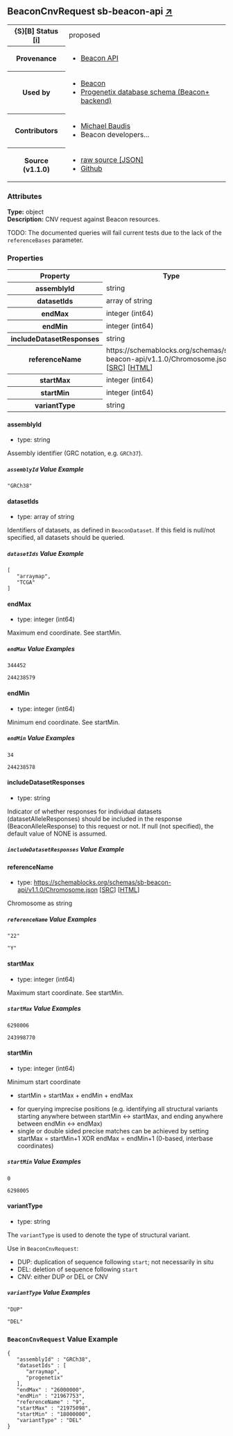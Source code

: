 
<div id="schema-header-title">
  <h2>BeaconCnvRequest <span id="schema-header-title-project">sb-beacon-api <a href="https://github.com/ga4gh-schemablocks/sb-beacon-api" target="_BLANK">&nearr;</a></span> </h2>
</div>

<table id="schema-header-table">
  <tr>
    <th>{S}[B] Status <a href="https://schemablocks.org/about/sb-status-levels.html">[i]</a></th>
    <td><div id="schema-header-status">proposed</div></td>
  </tr>

  <tr>
    <th>Provenance</th>
    <td>
      <ul>
<li><a href="https://github.com/ga4gh-beacon/specification/">Beacon API</a></li>
      </ul>
    </td>
  </tr>
  <tr>
    <th>Used by</th>
    <td>
      <ul>
<li><a href="https://github.com/ga4gh-beacon/specification/blob/master/beacon.yaml">Beacon</a></li>
<li><a href="https://github.com/progenetix/schemas/tree/master/main/yaml">Progenetix database schema (Beacon+ backend)</a></li>
      </ul>
    </td>
  </tr>

<!--more-->

  <tr>
    <th>Contributors</th>
    <td>
      <ul>
<li><a href="https://orcid.org/0000-0002-9903-4248">Michael Baudis</a></li>
<li>Beacon developers...</li>
      </ul>
    </td>
  </tr>
  <tr>
    <th>Source (v1.1.0)</th>
    <td>
      <ul>
        <li><a href="current/BeaconCnvRequest.json" target="_BLANK">raw source [JSON]</a></li>
        <li><a href="https://github.com/ga4gh-schemablocks/sb-beacon-api/blob/master/schemas/BeaconCnvRequest.yaml" target="_BLANK">Github</a></li>
      </ul>
    </td>
  </tr>
</table>

<div id="schema-attributes-title">
  <h3>Attributes</h3>
</div>

  
__Type:__ object  
__Description:__ CNV request against Beacon resources.  

TODO: The documented queries will fail current tests due to the lack of the
`referenceBases` parameter.

### Properties

<table id="schema-properties-table">
  <tr>
    <th>Property</th>
    <th>Type</th>
  </tr>
  <tr>
    <th>assemblyId</th>
    <td>string</td>
  </tr>
  <tr>
    <th>datasetIds</th>
    <td>array of string</td>
  </tr>
  <tr>
    <th>endMax</th>
    <td>integer (int64)</td>
  </tr>
  <tr>
    <th>endMin</th>
    <td>integer (int64)</td>
  </tr>
  <tr>
    <th>includeDatasetResponses</th>
    <td>string</td>
  </tr>
  <tr>
    <th>referenceName</th>
    <td>https://schemablocks.org/schemas/sb-beacon-api/v1.1.0/Chromosome.json [<a href="https://schemablocks.org/schemas/sb-beacon-api/v1.1.0/Chromosome.json" target="_BLANK">SRC</a>] [<a href="https://schemablocks.org/schemas/sb-beacon-api/Chromosome.html" target="_BLANK">HTML</a>]</td>
  </tr>
  <tr>
    <th>startMax</th>
    <td>integer (int64)</td>
  </tr>
  <tr>
    <th>startMin</th>
    <td>integer (int64)</td>
  </tr>
  <tr>
    <th>variantType</th>
    <td>string</td>
  </tr>

</table>


#### assemblyId

* type: string

Assembly identifier (GRC notation, e.g. `GRCh37`).

##### `assemblyId` Value Example  

```
"GRCh38"
```

#### datasetIds

* type: array of string

Identifiers of datasets, as defined in `BeaconDataset`. If this
field is null/not specified, all datasets should be queried.


##### `datasetIds` Value Example  

```
[
   "arraymap",
   "TCGA"
]
```

#### endMax

* type: integer (int64)

Maximum end coordinate. See startMin.

##### `endMax` Value Examples  

```
344452
```
```
244238579
```

#### endMin

* type: integer (int64)

Minimum end coordinate. See startMin.

##### `endMin` Value Examples  

```
34
```
```
244238578
```

#### includeDatasetResponses

* type: string

Indicator of whether responses for individual datasets (datasetAlleleResponses) should be included in the response (BeaconAlleleResponse) to this request or not. If null (not specified), the default value of NONE is assumed.

##### `includeDatasetResponses` Value Example  


#### referenceName

* type: https://schemablocks.org/schemas/sb-beacon-api/v1.1.0/Chromosome.json [<a href="https://schemablocks.org/schemas/sb-beacon-api/v1.1.0/Chromosome.json" target="_BLANK">SRC</a>] [<a href="https://schemablocks.org/schemas/sb-beacon-api/Chromosome.html" target="_BLANK">HTML</a>]

Chromosome as string


##### `referenceName` Value Examples  

```
"22"
```
```
"Y"
```

#### startMax

* type: integer (int64)

Maximum start coordinate. See startMin.

##### `startMax` Value Examples  

```
6298006
```
```
243998770
```

#### startMin

* type: integer (int64)

Minimum start coordinate
* startMin + startMax + endMin + endMax
 - for querying imprecise positions (e.g. identifying all structural
 variants starting anywhere between startMin <-> startMax, and ending
 anywhere between endMin <-> endMax)
 - single or double sided precise matches can be achieved by setting
 startMax = startMin+1 XOR endMax = endMin+1 (0-based, interbase 
 coordinates)


##### `startMin` Value Examples  

```
0
```
```
6298005
```

#### variantType

* type: string

The `variantType` is used to denote the type of structural variant.

Use in `BeaconCnvRequest`:
* DUP: duplication of sequence following `start`; not necessarily in
situ
* DEL: deletion of sequence following `start`
* CNV: either DUP or DEL or CNV


##### `variantType` Value Examples  

```
"DUP"
```
```
"DEL"
```


### `BeaconCnvRequest` Value Example  

```
{
   "assemblyId" : "GRCh38",
   "datasetIds" : [
      "arraymap",
      "progenetix"
   ],
   "endMax" : "26000000",
   "endMin" : "21967753",
   "referenceName" : "9",
   "startMax" : "21975098",
   "startMin" : "18000000",
   "variantType" : "DEL"
}
```

